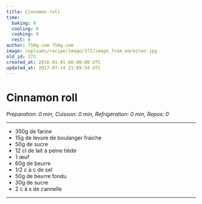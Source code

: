 ```yaml
---
title: Cinnamon roll
time:
  baking: 0
  cooling: 0
  cooking: 0
  rest: 0
author: 750g.com 750g.com
image: /uploads/recipe/image/372/image_from_marmiton.jpg
old_id: 372
created_at: 2016-01-01 00:00:00 UTC
updated_at: 2017-07-14 21:09:34 UTC
---
```


# Cinnamon roll

_Préparation: 0 min, Cuisson: 0 min, Refrigération: 0 min, Repos: 0_

---

- 350g de farine
- 15g de levure de boulanger fraiche
- 50g de sucre
- 12 cl de lait à peine tiède
- 1 œuf
- 60g de beurre
- 1/2 c à c de sel
- 50g de beurre fondu
- 30g de sucre
- 2 c à s de cannelle

---
